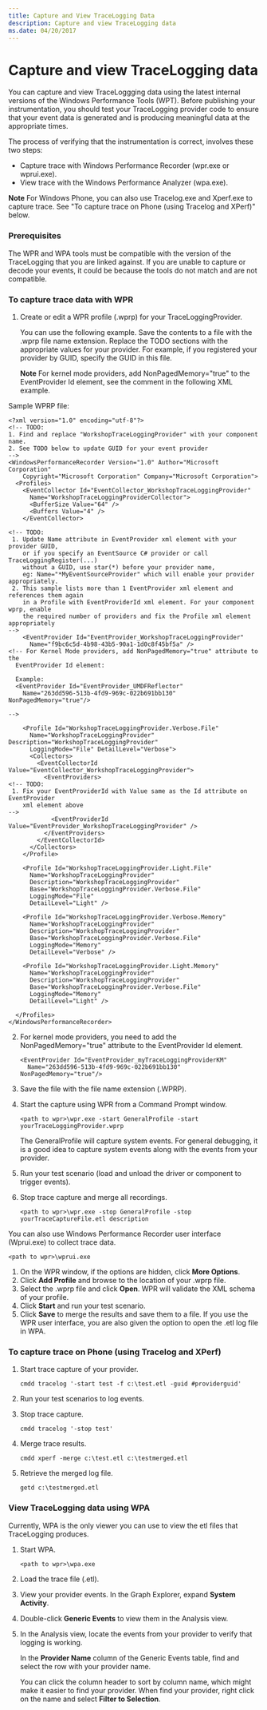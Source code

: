 ```yaml
---
title: Capture and View TraceLogging Data
description: Capture and view TraceLogging data
ms.date: 04/20/2017
---
```


# Capture and view TraceLogging data


You can capture and view TraceLoggging data using the latest internal versions of the Windows Performance Tools (WPT). Before publishing your instrumentation, you should test your TraceLogging provider code to ensure that your event data is generated and is producing meaningful data at the appropriate times.

The process of verifying that the instrumentation is correct, involves these two steps:

-   Capture trace with Windows Performance Recorder (wpr.exe or wprui.exe).
-   View trace with the Windows Performance Analyzer (wpa.exe).

**Note**  For Windows Phone, you can also use Tracelog.exe and Xperf.exe to capture trace. See "To capture trace on Phone (using Tracelog and XPerf)" below.



### <span id="Prerequisites"></span><span id="prerequisites"></span><span id="PREREQUISITES"></span>Prerequisites

The WPR and WPA tools must be compatible with the version of the TraceLogging that you are linked against. If you are unable to capture or decode your events, it could be because the tools do not match and are not compatible.

### <span id="To_capture_trace_data_with_WPR"></span><span id="to_capture_trace_data_with_wpr"></span><span id="TO_CAPTURE_TRACE_DATA_WITH_WPR"></span>To capture trace data with WPR

1.  Create or edit a WPR profile (.wprp) for your TraceLoggingProvider.

    You can use the following example. Save the contents to a file with the .wprp file name extension. Replace the TODO sections with the appropriate values for your provider. For example, if you registered your provider by GUID, specify the GUID in this file.

    **Note**  For kernel mode providers, add NonPagedMemory="true" to the EventProvider Id element, see the comment in the following XML example.




Sample WPRP file:

```
<?xml version="1.0" encoding="utf-8"?>
<!-- TODO: 
1. Find and replace "WorkshopTraceLoggingProvider" with your component name.
2. See TODO below to update GUID for your event provider
-->
<WindowsPerformanceRecorder Version="1.0" Author="Microsoft Corporation" 
    Copyright="Microsoft Corporation" Company="Microsoft Corporation">
  <Profiles>
    <EventCollector Id="EventCollector_WorkshopTraceLoggingProvider" 
      Name="WorkshopTraceLoggingProviderCollector">
      <BufferSize Value="64" />
      <Buffers Value="4" />
    </EventCollector>

<!-- TODO: 
 1. Update Name attribute in EventProvider xml element with your provider GUID, 
    or if you specify an EventSource C# provider or call TraceLoggingRegister(...) 
    without a GUID, use star(*) before your provider name, 
    eg: Name="*MyEventSourceProvider" which will enable your provider appropriately.
 2. This sample lists more than 1 EventProvider xml element and references them again 
    in a Profile with EventProviderId xml element. For your component wprp, enable 
    the required number of providers and fix the Profile xml element appropriately
--> 
    <EventProvider Id="EventProvider_WorkshopTraceLoggingProvider" 
      Name="f9bc6c5d-4b98-43b5-90a1-1d0c8f45bf5a" />
<!-- For Kernel Mode providers, add NonPagedMemory="true" attribute to the 
  EventProvider Id element:

  Example:
  <EventProvider Id="EventProvider_UMDFReflector" 
    Name="263dd596-513b-4fd9-969c-022b691bb130" NonPagedMemory="true"/> 

-->

    <Profile Id="WorkshopTraceLoggingProvider.Verbose.File" 
      Name="WorkshopTraceLoggingProvider" Description="WorkshopTraceLoggingProvider" 
      LoggingMode="File" DetailLevel="Verbose">
      <Collectors>
        <EventCollectorId Value="EventCollector_WorkshopTraceLoggingProvider">
          <EventProviders>
<!-- TODO:
 1. Fix your EventProviderId with Value same as the Id attribute on EventProvider 
    xml element above
-->
            <EventProviderId Value="EventProvider_WorkshopTraceLoggingProvider" />
          </EventProviders>
        </EventCollectorId>
      </Collectors>
    </Profile>

    <Profile Id="WorkshopTraceLoggingProvider.Light.File" 
      Name="WorkshopTraceLoggingProvider" 
      Description="WorkshopTraceLoggingProvider" 
      Base="WorkshopTraceLoggingProvider.Verbose.File" 
      LoggingMode="File" 
      DetailLevel="Light" />

    <Profile Id="WorkshopTraceLoggingProvider.Verbose.Memory" 
      Name="WorkshopTraceLoggingProvider" 
      Description="WorkshopTraceLoggingProvider" 
      Base="WorkshopTraceLoggingProvider.Verbose.File" 
      LoggingMode="Memory" 
      DetailLevel="Verbose" />

    <Profile Id="WorkshopTraceLoggingProvider.Light.Memory" 
      Name="WorkshopTraceLoggingProvider" 
      Description="WorkshopTraceLoggingProvider" 
      Base="WorkshopTraceLoggingProvider.Verbose.File" 
      LoggingMode="Memory" 
      DetailLevel="Light" />

  </Profiles>
</WindowsPerformanceRecorder>
```


2.  For kernel mode providers, you need to add the NonPagedMemory="true" attribute to the EventProvider Id element.

    ```
    <EventProvider Id="EventProvider_myTraceLoggingProviderKM" 
      Name="263dd596-513b-4fd9-969c-022b691bb130" NonPagedMemory="true"/>
    ```

3.  Save the file with the file name extension (.WPRP).
4.  Start the capture using WPR from a Command Prompt window.

    ```
    <path to wpr>\wpr.exe -start GeneralProfile -start  yourTraceLoggingProvider.wprp
    ```

    The GeneralProfile will capture system events. For general debugging, it is a good idea to capture system events along with the events from your provider.

5.  Run your test scenario (load and unload the driver or component to trigger events).
6.  Stop trace capture and merge all recordings.

    ```
    <path to wpr>\wpr.exe -stop GeneralProfile -stop  yourTraceCaptureFile.etl description
    ```

You can also use Windows Performance Recorder user interface (Wprui.exe) to collect trace data.

```
<path to wpr>\wprui.exe
```

1.  On the WPR window, if the options are hidden, click **More Options**.
2.  Click **Add Profile** and browse to the location of your .wprp file.
3.  Select the .wprp file and click **Open**. WPR will validate the XML schema of your profile.
4.  Click **Start** and run your test scenario.
5.  Click **Save** to merge the results and save them to a file. If you use the WPR user interface, you are also given the option to open the .etl log file in WPA.

### <span id="To_capture_trace_on_Phone__using_Tracelog_and_XPerf_"></span><span id="to_capture_trace_on_phone__using_tracelog_and_xperf_"></span><span id="TO_CAPTURE_TRACE_ON_PHONE__USING_TRACELOG_AND_XPERF_"></span>To capture trace on Phone (using Tracelog and XPerf)

1.  Start trace capture of your provider.

    ```
    cmdd tracelog '-start test -f c:\test.etl -guid #providerguid'
    ```

2.  Run your test scenarios to log events.
3.  Stop trace capture.

    ```
    cmdd tracelog '-stop test'
    ```

4.  Merge trace results.

    ```
    cmdd xperf -merge c:\test.etl c:\testmerged.etl
    ```

5.  Retrieve the merged log file.

    ```
    getd c:\testmerged.etl
    ```

### <span id="View_TraceLogging_data_using_WPA"></span><span id="view_tracelogging_data_using_wpa"></span><span id="VIEW_TRACELOGGING_DATA_USING_WPA"></span>View TraceLogging data using WPA

Currently, WPA is the only viewer you can use to view the etl files that TraceLogging produces.

1.  Start WPA.

    ```
    <path to wpr>\wpa.exe
    ```

2.  Load the trace file (.etl).
3.  View your provider events. In the Graph Explorer, expand **System Activity**.
4.  Double-click **Generic Events** to view them in the Analysis view.
5.  In the Analysis view, locate the events from your provider to verify that logging is working.

    In the **Provider Name** column of the Generic Events table, find and select the row with your provider name.

    You can click the column header to sort by column name, which might make it easier to find your provider. When find your provider, right click on the name and select **Filter to Selection**.









